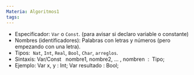 ```yaml
---
Materia: Algoritmos1
tags:
---
```

- Especificador: `Var` o `Const`. (para avisar si declaro variable o constante)
- Nombres (identificadores): Palabras con letras y números (pero empezando con una letra).
- Tipos:  `Nat`, `Int`, `Real`, `Bool`, `Char`, `arreglos`.
- Sintaxis:   Var/Const   nombre1, nombre2, ... , nombren  :  Tipo;
- Ejemplo:
Var x, y : Int;
Var resultado : Bool;





